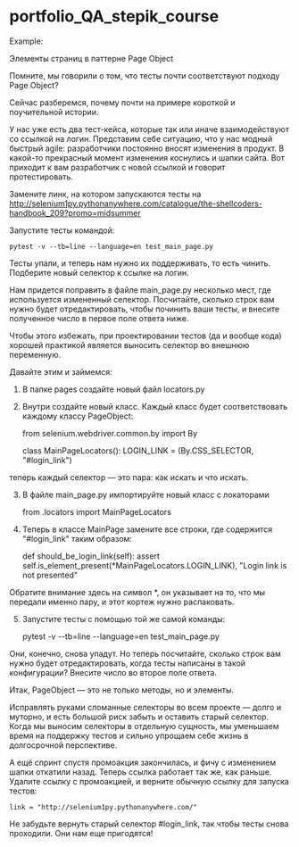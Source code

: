 # portfolio_QA_stepik_course

Example:

Элементы страниц в паттерне Page Object

Помните, мы говорили о том, что тесты почти соответствуют подходу Page Object? 

Сейчас разберемся, почему почти на примере короткой и поучительной истории.

У нас уже есть два тест-кейса, которые так или иначе взаимодействуют со ссылкой на логин. 
Представим себе ситуацию, что у нас модный быстрый agile: разработчики постоянно вносят изменения 
в продукт. В какой-то прекрасный момент изменения коснулись и шапки сайта. Вот приходит к вам разработчик 
с новой ссылкой и говорит протестировать.

Замените линк, на котором запускаются тесты на 
http://selenium1py.pythonanywhere.com/catalogue/the-shellcoders-handbook_209?promo=midsummer 

Запустите тесты командой:

    pytest -v --tb=line --language=en test_main_page.py

Тесты упали, и теперь нам нужно их поддерживать, то есть чинить. Подберите новый селектор к ссылке на логин. 

Нам придется поправить в файле main_page.py несколько мест, где используется измененный селектор. 
Посчитайте, сколько строк вам нужно будет отредактировать, чтобы починить ваши тесты, и внесите 
полученное число в первое поле ответа ниже. 

Чтобы этого избежать, при проектировании тестов (да и вообще кода) хорошей практикой является 
выносить селектор во внешнюю переменную. 

Давайте этим и займемся: 

1. В папке pages создайте новый файл locators.py 

2. Внутри создайте новый класс. Каждый класс будет соответствовать каждому классу PageObject: 


    from selenium.webdriver.common.by import By

    class MainPageLocators():
        LOGIN_LINK = (By.CSS_SELECTOR, "#login_link")

теперь каждый селектор — это пара: как искать и что искать. 

3. В файле main_page.py импортируйте новый класс с локаторами 

    from .locators import MainPageLocators

4. Теперь в классе MainPage замените все строки, где содержится "#login_link" таким образом:


    def should_be_login_link(self):
        assert self.is_element_present(*MainPageLocators.LOGIN_LINK), "Login link is not presented"

Обратите внимание здесь на символ *, он указывает на то, что мы передали именно пару, и этот кортеж 
нужно распаковать. 

5. Запустите тесты с помощью той же самой команды: 


    pytest -v --tb=line --language=en test_main_page.py

Они, конечно, снова упадут. Но теперь посчитайте, сколько строк вам нужно будет отредактировать, 
когда тесты написаны в такой конфигурации? Внесите число во второе поле ответа. 


Итак, PageObject — это не только методы, но и элементы.  

Исправлять руками сломанные селекторы во всем проекте — долго и муторно, и есть большой риск забыть 
и оставить старый селектор. Когда мы выносим селекторы в отдельную сущность, мы уменьшаем время на 
поддержку тестов и сильно упрощаем себе жизнь в долгосрочной перспективе. 

А ещё спринт спустя промоакция закончилась, и фичу с изменением шапки откатили назад. Теперь ссылка 
работает так же, как раньше. Удалите ссылку с промоакцией, и верните обычную ссылку для запуска тестов: 

    link = "http://selenium1py.pythonanywhere.com/"

Не забудьте вернуть старый селектор #login_link, так чтобы тесты снова проходили. Они нам еще пригодятся!

